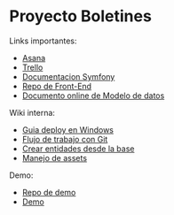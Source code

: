 # Proyecto Boletines

Links importantes:
- [Asana](https://app.asana.com)
- [Trello](https://trello.com/b/dwncOdSd/boletines)
- [Documentacion Symfony](http://symfony.com/doc/current/index.html)
- [Repo de Front-End](https://github.com/Gunigugu/Communitas)
- [Documento online de Modelo de datos](https://docs.google.com/document/d/1nRZkYKjIRz_ZzetTGPuUKWd_wJ_TQzPtIRuQukp36Rc/edit?usp=sharing)

Wiki interna:
- [Guia deploy en Windows](https://github.com/nlattessi/boletin-electronico/wiki/Guia-deploy-en-Windows)
- [Flujo de trabajo con Git](https://github.com/nlattessi/boletin-electronico/wiki/Flujo-de-trabajo-con-Git)
- [Crear entidades desde la base](https://github.com/nlattessi/boletin-electronico/wiki/Crear-entidades-en-Symfony-desde-la-base-de-datos)
- [Manejo de assets](https://github.com/nlattessi/boletin-electronico/wiki/Manejo-de-assets)

Demo:
- [Repo de demo](https://github.com/nlattessi/communitas-dev)
- [Demo](http://communitas-dev.herokuapp.com/)
